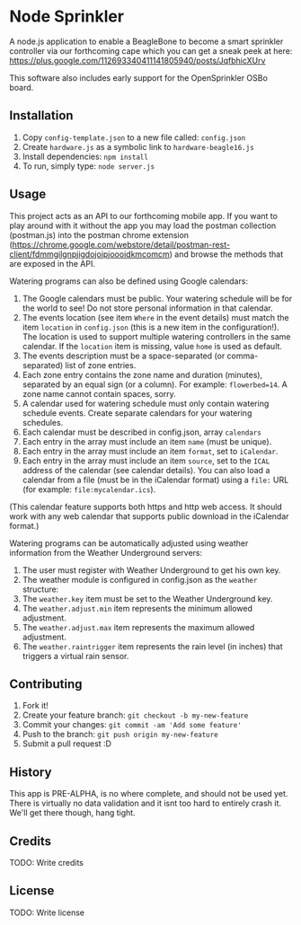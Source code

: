 # Node Sprinkler

A node.js application to enable a BeagleBone to become a smart sprinkler controller via our forthcoming cape which you can get a sneak peek at here: https://plus.google.com/112693340411141805940/posts/JqfbhicXUrv

This software also includes early support for the OpenSprinkler OSBo board.

## Installation

1. Copy `config-template.json` to a new file called: `config.json`
2. Create `hardware.js` as a symbolic link to `hardware-beagle16.js`
3. Install dependencies: `npm install`
4. To run, simply type: `node server.js`

## Usage

This project acts as an API to our forthcoming mobile app.  If you want to play around with it without the app you may load the postman collection (postman.js) into the postman chrome extension (https://chrome.google.com/webstore/detail/postman-rest-client/fdmmgilgnpjigdojojpjoooidkmcomcm) and browse the methods that are exposed in the API.

Watering programs can also be defined using Google calendars:

1. The Google calendars must be public. Your watering schedule will be for the world to see! Do not store personal information in that calendar.
2. The events location (see item `Where` in the event details) must match the item `location` in `config.json` (this is a new item in the configuration!). The location is used to support multiple watering controllers in the same calendar. If the `location` item is missing, value `home` is used as default.
3. The events description must be a space-separated (or comma-separated) list of zone entries.
4. Each zone entry contains the zone name and duration (minutes), separated by an equal sign (or a column). For example: `flowerbed=14`. A zone name cannot contain spaces, sorry.
5. A calendar used for watering schedule must only contain watering schedule events. Create separate calendars for your watering schedules.
6. Each calendar must be described in config.json, array `calendars`
7. Each entry in the array must include an item `name` (must be unique).
8. Each entry in the array must include an item `format`, set to `iCalendar`.
9. Each entry in the array must include an item `source`, set to the `ICAL` address of the calendar (see calendar details). You can also load a calendar from a file (must be in the iCalendar format) using a `file:` URL (for example: `file:mycalendar.ics`).

(This calendar feature supports both https and http web access. It should work with any web calendar that supports public download in the iCalendar format.)

Watering programs can be automatically adjusted using weather information from the Weather Underground servers:

1. The user must register with Weather Underground to get his own key.
2. The weather module is configured in config.json as the `weather` structure:
3. The `weather.key` item must be set to the Weather Underground key.
4. The `weather.adjust.min` item represents the minimum allowed adjustment.
5. The `weather.adjust.max` item represents the maximum allowed adjustment.
6. The `weather.raintrigger` item represents the rain level (in inches) that triggers a virtual rain sensor.

## Contributing

1. Fork it!
2. Create your feature branch: `git checkout -b my-new-feature`
3. Commit your changes: `git commit -am 'Add some feature'`
4. Push to the branch: `git push origin my-new-feature`
5. Submit a pull request :D

## History

This app is PRE-ALPHA, is no where complete, and should not be used yet.  There is virtually no data validation and it isnt too hard to entirely crash it.  We'll get there though, hang tight.

## Credits

TODO: Write credits

## License

TODO: Write license

